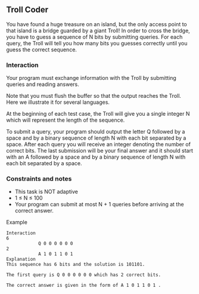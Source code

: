 ## Troll Coder

You have found a huge treasure on an island, but the only access point to that island is a bridge guarded by a giant Troll! In order to cross the bridge, you have to guess a sequence of N bits by submitting queries. For each query, the Troll will tell you how many bits you guesses correctly until you guess the correct sequence.

### Interaction

Your program must exchange information with the Troll by submitting queries and reading answers.

Note that you must flush the buffer so that the output reaches the Troll. Here we illustrate it for several languages.

At the beginning of each test case, the Troll will give you a single integer N which will represent the length of the sequence.

To submit a query, your program should output the letter Q followed by a space and by a binary sequence of length N with each bit separated by a space. After each query you will receive an integer denoting the number of correct bits. The last submission will be your final answer and it should start with an A followed by a space and by a binary sequence of length N with each bit separated by a space.

### Constraints and notes
- This task is NOT adaptive
- 1 ≤ N ≤ 100
- Your program can submit at most N + 1 queries before arriving at the correct answer.

Example

    Interaction
    6
                Q 0 0 0 0 0 0
    2
                A 1 0 1 1 0 1
    Explanation
    This sequence has 6 bits and the solution is 101101.
    
    The first query is Q 0 0 0 0 0 0 which has 2 correct bits.
    
    The correct answer is given in the form of A 1 0 1 1 0 1 .